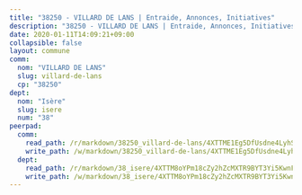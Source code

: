 ```yaml
---
title: "38250 - VILLARD DE LANS | Entraide, Annonces, Initiatives"
description: "38250 - VILLARD DE LANS | Entraide, Annonces, Initiatives"
date: 2020-01-11T14:09:21+09:00
collapsible: false
layout: commune
comm:
  nom: "VILLARD DE LANS"
  slug: villard-de-lans
  cp: "38250"
dept:
  nom: "Isère"
  slug: isere
  num: "38"
peerpad:
  comm:
    read_path: /r/markdown/38250_villard-de-lans/4XTTME1Eg5DfUsdne4LyhS5XdugdnCvbZxupqNXw2hefG9Gao
    write_path: /w/markdown/38250_villard-de-lans/4XTTME1Eg5DfUsdne4LyhS5XdugdnCvbZxupqNXw2hefG9Gao-K3TgTqZaPjFYnrfKbVP7yHXavrguJDoP4jUbzYbbibWy3AEFTxrUQKeFLWdrBYW5AhvCfMFmN3RG18HNUoP83j4gayKRKs5zm9tuR9D5oV5ZoyzgJc1NGYyZk62M4TMajRc84MBR
  dept:
    read_path: /r/markdown/38_isere/4XTTM8oYPm18cZy2hZcMXTR9BYT3Yi5KwnFvpXu1TXaRq7Q3V
    write_path: /w/markdown/38_isere/4XTTM8oYPm18cZy2hZcMXTR9BYT3Yi5KwnFvpXu1TXaRq7Q3V-K3TgUoSzs2JpJwfbzBvgU8N95mHo7JXz7NbEctNRM3EDb2iYHA4maKm3pRQwmboULLPnLFTEhRgTawPTWpmxTxKbTwDgAEzA9tUHjpudQTWdKWfdVSegAo77eCwhXTaVG7AyUZEs
---
```


